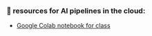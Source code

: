 ### 🤖 resources for AI pipelines in the cloud:

- [Google Colab notebook for class](https://colab.research.google.com/github/mab253/bigdata_spring24/blob/main/week7/sparkML-bigdata-in-class.ipynb)
  
